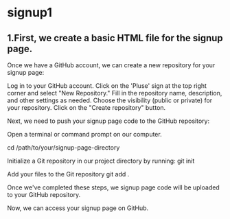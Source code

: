 # signup1
## 1.First, we create a basic HTML file for the signup page. 

Once we  have a GitHub account, we can create a new repository for your signup page:

Log in to your GitHub account.
Click on the 'Pluse' sign at the top right corner and select "New Repository."
Fill in the repository name, description, and other settings as needed.
Choose the visibility (public or private) for your repository.
Click on the "Create repository" button.

Next, we need to push your signup page code to the GitHub repository:

Open a terminal or command prompt on our computer.

cd /path/to/your/signup-page-directory

Initialize a Git repository in our project directory by running:
git init

Add your files to the Git repository
git add .


Once we've completed these steps, we signup page code will be uploaded to your GitHub repository.

Now, we can access your signup page on GitHub.
